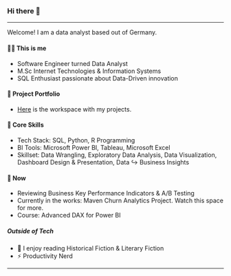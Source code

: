 ### Hi there 👋
---

Welcome! I am a data analyst based out of Germany.

####  :woman_technologist: This is me  #### 
- Software Engineer turned Data Analyst
- M.Sc Internet Technologies & Information Systems
- SQL Enthusiast passionate about Data-Driven innovation
#### :ledger: Project Portfolio ####
- [Here](https://github.com/shsra430/shsra430/edit/main/portfolio.md#open_file_folder-project-portfolio) is the workspace with my projects.

#### :rocket: Core Skills ####
- Tech Stack: SQL, Python, R Programming
- BI Tools: Microsoft Power BI, Tableau, Microsoft Excel
- Skillset: Data Wrangling, Exploratory Data Analysis, Data Visualization, Dashboard Design & Presentation, Data :arrow_right_hook: Business Insights

#### :seedling: Now ####
- Reviewing Business Key Performance Indicators & A/B Testing
- Currently in the works: Maven Churn Analytics Project. Watch this space for more.
- Course: Advanced DAX for Power BI

##### Outside of Tech ####
- :book: I enjoy reading Historical Fiction & Literary Fiction
- :zap: Productivity Nerd
***



